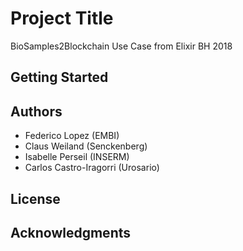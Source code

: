 # Project Title

BioSamples2Blockchain Use Case from Elixir BH 2018

## Getting Started

## Authors

* Federico Lopez (EMBI)
* Claus Weiland (Senckenberg)
* Isabelle Perseil (INSERM)
* Carlos Castro-Iragorri (Urosario)

## License

## Acknowledgments


